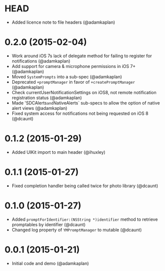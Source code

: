 HEAD
====

* Added licence note to file headers (@adamkaplan)

0.2.0 (2015-02-04)
==================

* Work around iOS 7s lack of delegate method for failing to register for notifications (@adamkaplan)
* Add support for camera & microphone permissions in iOS 7+ (@adamkaplan)
* Moved `SystemPrompts` into a sub-spec (@adamkaplan)
* Deprecated `+promptManager` in favor of `+createPromptManager` (@adamkaplan)
* Check currentUserNotificationSettings on iOS8, not remote notification registration status (@adamkaplan)
* Made 'SDCAlerts` and `NativeAlerts` sub-specs to allow the option of native alert views (@adamkaplan)
* Fixed system access for notifications not being requested on iOS 8 (@dcaunt)

0.1.2 (2015-01-29)
==================

* Added UIKit import to main header (@ihuxley)

0.1.1 (2015-01-27)
==================

* Fixed completion handler being called twice for photo library (@dcaunt)

0.1.0 (2015-01-27)
==================

* Added `promptForIdentifier:(NSString *)identifier` method to retrieve promptables by identifier (@dcaunt)
* Changed log property of `YMPromptManager` to mutable (@dcaunt)

0.0.1 (2015-01-21)
==================

* Initial code and demo (@adamkaplan)
